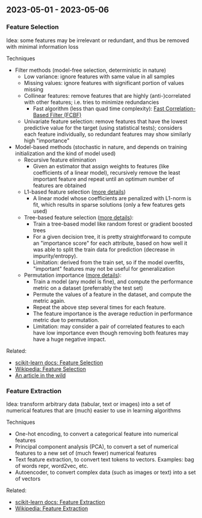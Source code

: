 ## 2023-05-01 - 2023-05-06

### Feature Selection

Idea: some features may be irrelevant or redundant, and thus be removed with minimal information loss

Techniques

- Filter methods (model-free selection, deterministic in nature)
  - Low variance: ignore features with same value in all samples
  - Missing values: ignore features with significant portion of values missing
  - Collinear features: remove features that are highly (anti-)correlated with other features; i.e. tries to minimize redundancies
    - Fast algorithm (less than quad time complexity): [Fast Correlation-Based Filter (FCBF)](https://www.public.asu.edu/~huanliu/papers/icml03.pdf)
  - Univariate feature selection: remove features that have the lowest predictive value for the target (using statistical tests); considers each feature individually, so redundant features may show similarly high "importance"
- Model-based methods (stochastic in nature, and depends on training initialization and the kind of model used) 
  - Recursive feature elimination
    - Given an estimator that assign weights to features (like coefficients of a linear model), recursively remove the least important feature and repeat until an optimum number of features are obtained
  - L1-based feature selection ([more details](https://scikit-learn.org/stable/modules/feature_selection.html#l1-based-feature-selection))
    - A linear model whose coefficients are penalized with L1-norm is fit, which results in sparse solutions (only a few features gets used)
  - Tree-based feature selection ([more details](https://scikit-learn.org/stable/modules/ensemble.html#feature-importance-evaluation)):
    - Train a tree-based model like random forest or gradient boosted trees
    - For a given decision tree, it is pretty straightforward to compute an "importance score" for each attribute, based on how well it was able to split the train data for prediction (decrease in impurity/entropy).
    - Limitation: derived from the train set, so if the model overfits, "important" features may not be useful for generalization
  - Permutation importance ([more details](https://scikit-learn.org/stable/modules/permutation_importance.html)):
    - Train a model (any model is fine), and compute the performance metric on a dataset (preferrably the test set)
    - Permute the values of a feature in the dataset, and compute the metric again.
    - Repeat the above step several times for each feature.
    - The feature importance is the average reduction in performance metric due to permutation.
    - Limitation: may consider a pair of correlated features to each have low importance even though removing both features may have a huge negative impact.

Related:
- [scikit-learn docs: Feature Selection](https://scikit-learn.org/stable/modules/feature_selection.html)
- [Wikipedia: Feature Selection](https://en.wikipedia.org/wiki/Feature_selection)
- [An article in the wild](https://towardsdatascience.com/a-feature-selection-tool-for-machine-learning-in-python-b64dd23710f0)

### Feature Extraction

Idea: transform arbitrary data (tabular, text or images) into a set of numerical features that are (much) easier to use in learning algorithms

Techniques

- One-hot encoding, to convert a categorical feature into numerical features
- Principal component analysis (PCA), to convert a set of numerical features to a new set of (much fewer) numerical features
- Text feature extraction, to convert text tokens to vectors. Examples: bag of words repr, word2vec, etc.
- Autoencoder, to convert complex data (such as images or text) into a set of vectors

Related:
- [scikit-learn docs: Feature Extraction](https://scikit-learn.org/stable/modules/feature_extraction.html)
- [Wikipedia: Feature Extraction](https://en.wikipedia.org/wiki/Feature_extraction)
